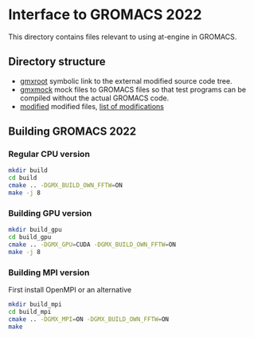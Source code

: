 # Interface to GROMACS 2022

This directory contains files relevant to using at-engine in GROMACS.

## Directory structure

* [gmxroot](gmxroot) symbolic link to the external modified source code tree.
* [gmxmock](gmxmock) mock files to GROMACS files so that test programs can be compiled without the actual GROMACS code.
* [modified](modified) modified files, [list of modifications](modified/README.md)

## Building GROMACS 2022

### Regular CPU version

```sh
mkdir build
cd build
cmake .. -DGMX_BUILD_OWN_FFTW=ON
make -j 8
```

### Building GPU version

```sh
mkdir build_gpu
cd build_gpu
cmake .. -DGMX_GPU=CUDA -DGMX_BUILD_OWN_FFTW=ON
make -j 8
```

### Building MPI version

First install OpenMPI or an alternative

```sh
mkdir build_mpi
cd build_mpi
cmake .. -DGMX_MPI=ON -DGMX_BUILD_OWN_FFTW=ON
make
```
